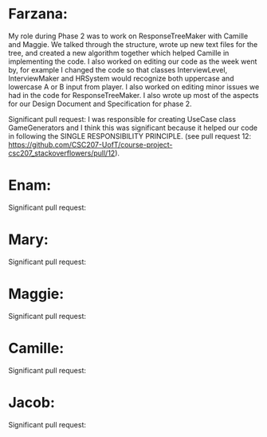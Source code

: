 # Farzana: 
My role during Phase 2 was to work on ResponseTreeMaker with Camille and Maggie. We talked through the structure, wrote up new text files for the tree, and created a new algorithm together which helped Camille 
in implementing the code. I also worked on editing our code as the week went by, for example I changed the code so that classes InterviewLevel, InterviewMaker and HRSystem would recognize both 
uppercase and lowercase A or B input from player. I also worked on editing minor issues we had in the code for ResponseTreeMaker. I also wrote up most of the aspects for our Design Document and Specification 
for phase 2. 

Significant pull request: I was responsible for creating UseCase class GameGenerators and I think this was significant because it helped our code in following the SINGLE RESPONSIBILITY PRINCIPLE. (see pull request
12: https://github.com/CSC207-UofT/course-project-csc207_stackoverflowers/pull/12). 

# Enam: 

Significant pull request:

# Mary: 

Significant pull request:

# Maggie:

Significant pull request:

# Camille:

Significant pull request:

# Jacob: 

Significant pull request: 
